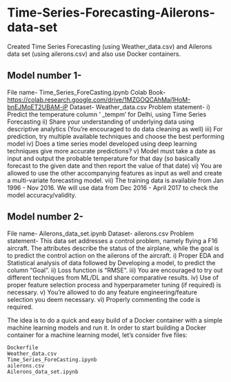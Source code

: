 # Time-Series-Forecasting-Ailerons-data-set
Created Time Series Forecasting (using Weather_data.csv) and Ailerons data set (using ailerons.csv) and also use Docker containers.

## Model number 1-

File name- Time_Series_ForeCasting.ipynb
Colab Book- https://colab.research.google.com/drive/1MZGOQCAhMaj1HoM-bnEJMoET2UBAM-jP
Dataset- Weather_data.csv
Problem statement- 
i) Predict the temperature column ‘ _tempm’ for Delhi, using Time Series Forecasting 
ii) Share your understanding of underlying data using descriptive analytics (You’re encouraged to do data cleaning as well)
iii) For prediction, try multiple available techniques and choose the best performing model 
iv) Does a time series model developed using deep learning techniques give more accurate predictions?
v) Model must take a date as input and output the probable temperature for that day (so basically forecast to the given date and then report the value of that date)
vi) You are allowed to use the other accompanying features as input as well and create a multi-variate forecasting model.
vii) The training data is available from Jan 1996 - Nov 2016. We will use data from Dec 2016 - April 2017 to check the model accuracy/validity.

## Model number 2-

File name- Ailerons_data_set.ipynb
Dataset- ailerons.csv
Problem statement- 
This data set addresses a control problem, namely flying a F16 aircraft. The attributes describe the status of the airplane, while the goal is to predict the control action on the ailerons of the aircraft.
i) Proper EDA and Statistical analysis of data followed by Developing a model, to predict the column “Goal”.
ii) Loss function is “RMSE”.
iii) You are encouraged to try out different techniques from ML/DL and share comparative results.
iv) Use of proper feature selection process and hyperparameter tuning (if required) is necessary.
v) You’re allowed to do any feature engineering/feature selection you deem necessary.
vi) Properly commenting the code is required.

The idea is to do a quick and easy build of a Docker container with a simple machine learning models and run it. In order to start building a Docker container for a machine learning model, let’s consider five files:

    Dockerfile
    Weather_data.csv
    Time_Series_ForeCasting.ipynb
    ailerons.csv
    Ailerons_data_set.ipynb
